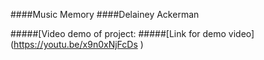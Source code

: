 ####Music Memory
####Delainey Ackerman

#####[Video demo of project:
#####[Link for demo video] (https://youtu.be/x9n0xNjFcDs
)
